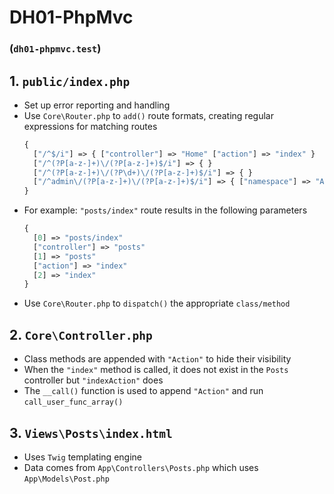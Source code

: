 # DH01-PhpMvc

### (`dh01-phpmvc.test`)

## 1. `public/index.php`
* Set up error reporting and handling
* Use `Core\Router.php` to `add()` route formats, creating regular expressions for matching routes
  ```php
  { 
    ["/^$/i"] => { ["controller"] => "Home" ["action"] => "index" }
    ["/^(?P[a-z-]+)\/(?P[a-z-]+)$/i"] => { }
    ["/^(?P[a-z-]+)\/(?P\d+)\/(?P[a-z-]+)$/i"] => { }
    ["/^admin\/(?P[a-z-]+)\/(?P[a-z-]+)$/i"] => { ["namespace"] => "Admin" }
  }
  ```
* For example: `"posts/index"` route results in the following parameters
  ```php
  {
    [0] => "posts/index" 
    ["controller"] => "posts"
    [1] => "posts" 
    ["action"] => "index" 
    [2] => "index"
  }
  ```
* Use `Core\Router.php` to `dispatch()` the appropriate `class/method`

## 2. `Core\Controller.php`
* Class methods are appended with `"Action"` to hide their visibility
* When the `"index"` method is called, it does not exist in the `Posts` controller but `"indexAction"` does
* The `__call()` function is used to append `"Action"` and run `call_user_func_array()`

## 3. `Views\Posts\index.html`
* Uses `Twig` templating engine
* Data comes from `App\Controllers\Posts.php` which uses `App\Models\Post.php`


